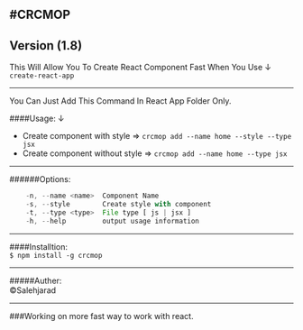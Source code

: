 #CRCMOP
-------------
**Version (1.8)**
--------------

This Will Allow You To Create React Component Fast When You Use &darr;  
`create-react-app`

--------------

You Can Just Add This Command In React App Folder Only.

####Usage: &darr;  
* Create component with style => `crcmop add --name home --style --type jsx`
* Create component without style => `crcmop add --name home --type jsx`

---------------

######Options:  
```js
    -n, --name <name>  Component Name
    -s, --style        Create style with component
    -t, --type <type>  File type [ js | jsx ]
    -h, --help         output usage information
```

---------------

####Installtion:  
`$ npm install -g crcmop`

---------------

#####Auther:  
&copy;Salehjarad

---------------
###Working on more fast way to work with react.